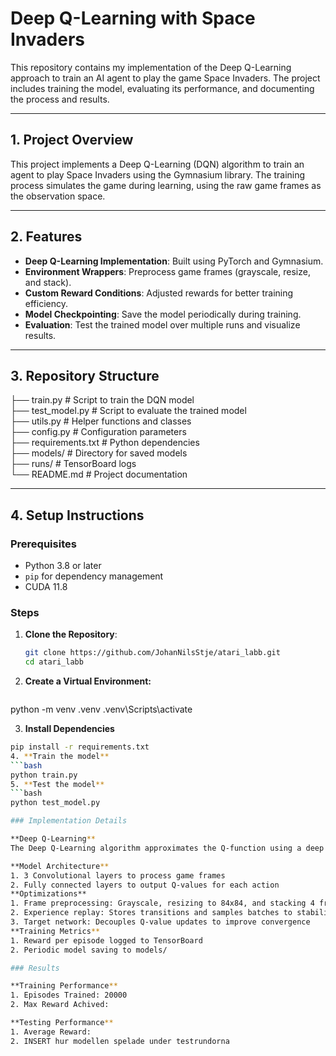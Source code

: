 # Deep Q-Learning with Space Invaders

This repository contains my implementation of the Deep Q-Learning approach to train an AI agent to play the game Space Invaders. The project includes training the model, evaluating its performance, and documenting the process and results.

---

## 1. **Project Overview**

This project implements a Deep Q-Learning (DQN) algorithm to train an agent to play Space Invaders using the Gymnasium library. The training process simulates the game during learning, using the raw game frames as the observation space.

---

## 2. **Features**

- **Deep Q-Learning Implementation**: Built using PyTorch and Gymnasium.
- **Environment Wrappers**: Preprocess game frames (grayscale, resize, and stack).
- **Custom Reward Conditions**: Adjusted rewards for better training efficiency.
- **Model Checkpointing**: Save the model periodically during training.
- **Evaluation**: Test the trained model over multiple runs and visualize results.

---

## 3. **Repository Structure**

├── train.py # Script to train the DQN model <br>
├── test_model.py # Script to evaluate the trained model <br>
├── utils.py # Helper functions and classes <br>
├── config.py # Configuration parameters <br>
├── requirements.txt # Python dependencies <br>
├── models/ # Directory for saved models <br>
├── runs/ # TensorBoard logs <br>
└── README.md # Project documentation <br>


---

## 4. **Setup Instructions**

### Prerequisites
- Python 3.8 or later
- `pip` for dependency management
- CUDA 11.8

### Steps
1. **Clone the Repository**:
   ```bash
   git clone https://github.com/JohanNilsStje/atari_labb.git
   cd atari_labb

2. **Create a Virtual Environment:**
   ```bash
  python -m venv .venv
  .venv\Scripts\activate

3. **Install Dependencies**
  ```bash
  pip install -r requirements.txt
4. **Train the model**
  ```bash
  python train.py 
5. **Test the model**
  ```bash
  python test_model.py 

### Implementation Details

**Deep Q-Learning**
The Deep Q-Learning algorithm approximates the Q-function using a deep neural network. The model learns to predict the optimal action-value for each state-action pair.

**Model Architecture**
1. 3 Convolutional layers to process game frames
2. Fully connected layers to output Q-values for each action
**Optimizations**
1. Frame preprocessing: Grayscale, resizing to 84x84, and stacking 4 frames
2. Experience replay: Stores transitions and samples batches to stabilize training
3. Target network: Decouples Q-value updates to improve convergence
**Training Metrics**
1. Reward per episode logged to TensorBoard
2. Periodic model saving to models/

### Results

**Training Performance**
1. Episodes Trained: 20000
2. Max Reward Achived:

**Testing Performance**
1. Average Reward:
2. INSERT hur modellen spelade under testrundorna

